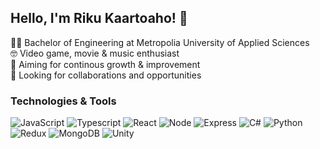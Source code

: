 ## Hello, I'm Riku Kaartoaho! 👋
👨‍🎓 Bachelor of Engineering at Metropolia University of Applied Sciences  
🤓 Video game, movie & music enthusiast  
🌱 Aiming for continous growth & improvement  
👯 Looking for collaborations and opportunities  



<!-- ### Statistics
<a href="https://github.com/anuraghazra/github-readme-stats">
  <img height=200 align="center" src="https://github-readme-stats.vercel.app/api?username=rikudi&theme=radical" />
</a>
<a href="https://github.com/anuraghazra/convoychat">
  <img height=200 align="center" src="https://github-readme-stats.vercel.app/api/top-langs?username=rikudi&theme=radical&hide_progress=true&layout=compact&langs_count=8&card_width=280" />
</a> -->

### Technologies & Tools
![JavaScript](https://img.shields.io/badge/-JavaScript-F7DF1E?style=flat&logo=javascript&logoColor=black)
![Typescript](https://img.shields.io/badge/TypeScript-007ACC?style=flat&logo=typescript&logoColor=white)
![React](https://img.shields.io/badge/React-black?logo=React&style=flat)
![Node](https://img.shields.io/badge/Node.js-43853D?style=flat&logo=node.js&logoColor=white)
![Express](https://img.shields.io/badge/Express.js-404D59?style=flat)
![C#](https://img.shields.io/badge/C%23-239120?style=flat&logo=c-sharp&logoColor=white)
![Python](https://img.shields.io/badge/-Python-3776AB?style=flat&logo=python&logoColor=white)
![Redux](https://img.shields.io/badge/Redux-593D88?style=flat&logo=redux&logoColor=white)
![MongoDB](https://img.shields.io/badge/MongoDB-4EA94B?style=flat&logo=mongodb&logoColor=white)
![Unity](https://img.shields.io/badge/Unity-100000?style=flat&logo=unity&logoColor=white)



<!--
**rikudi/rikudi** is a ✨ _special_ ✨ repository because its `README.md` (this file) appears on your GitHub profile.

Here are some ideas to get you started:

- 🔭 I’m currently working on ...
- 🌱 I’m currently learning ...
- 👯 I’m looking to collaborate on ...
- 🤔 I’m looking for help with ...
- 💬 Ask me about ...
- 📫 How to reach me: ...
- 😄 Pronouns: ...
- ⚡ Fun fact: ...
-->

